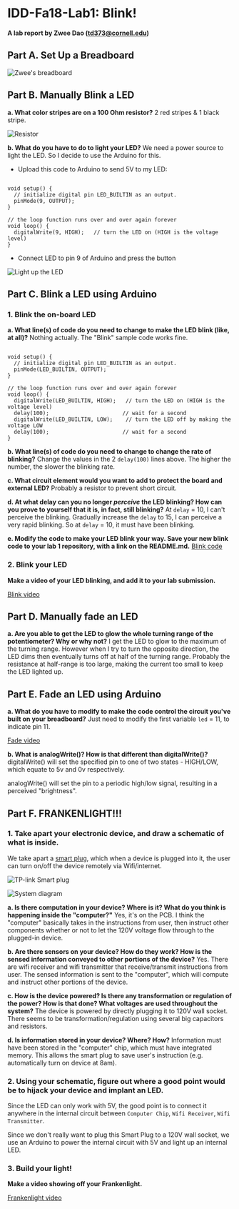 # IDD-Fa18-Lab1: Blink!

**A lab report by Zwee Dao (td373@cornell.edu)**

## Part A. Set Up a Breadboard

![Zwee's breadboard](/board_1.JPG)

## Part B. Manually Blink a LED

**a. What color stripes are on a 100 Ohm resistor?**
2 red stripes & 1 black stripe.

![Resistor](/resistor.jpg)

**b. What do you have to do to light your LED?**
We need a power source to light the LED. So I decide to use the Arduino for this. 

- Upload this code to Arduino to send 5V to my LED:

<pre><code>
void setup() {
  // initialize digital pin LED_BUILTIN as an output.
  pinMode(9, OUTPUT);
}

// the loop function runs over and over again forever
void loop() {
  digitalWrite(9, HIGH);   // turn the LED on (HIGH is the voltage level)
}
</code></pre>

- Connect LED to pin 9 of Arduino and press the button

![Light up the LED](/board_2.jpg)


## Part C. Blink a LED using Arduino

### 1. Blink the on-board LED

**a. What line(s) of code do you need to change to make the LED blink (like, at all)?**
Nothing actually. The "Blink" sample code works fine.

<pre><code>
void setup() {
  // initialize digital pin LED_BUILTIN as an output.
  pinMode(LED_BUILTIN, OUTPUT);
}

// the loop function runs over and over again forever
void loop() {
  digitalWrite(LED_BUILTIN, HIGH);   // turn the LED on (HIGH is the voltage level)
  delay(100);                       // wait for a second
  digitalWrite(LED_BUILTIN, LOW);    // turn the LED off by making the voltage LOW
  delay(100);                       // wait for a second
}
</code></pre>

**b. What line(s) of code do you need to change to change the rate of blinking?**
Change the values in the 2 `delay(100)` lines above. The higher the number, the slower the blinking rate.

**c. What circuit element would you want to add to protect the board and external LED?**
Probably a resistor to prevent short circuit.
 
**d. At what delay can you no longer *perceive* the LED blinking? How can you prove to yourself that it is, in fact, still blinking?**
At `delay` = 10, I can't perceive the blinking. Gradually increase the `delay` to 15, I can perceive a very rapid blinking. So at `delay` = 10, it must have been blinking.

**e. Modify the code to make your LED blink your way. Save your new blink code to your lab 1 repository, with a link on the README.md.**
[Blink code](/Blink_copy.ino)

### 2. Blink your LED

**Make a video of your LED blinking, and add it to your lab submission.**

[Blink video](/blink.mov)

## Part D. Manually fade an LED

**a. Are you able to get the LED to glow the whole turning range of the potentiometer? Why or why not?**
I get the LED to glow to the maximum of the turning range. However when I try to turn the opposite direction, the LED dims then eventually turns off at half of the turning range. Probably the resistance at half-range is too large, making the current too small to keep the LED lighted up.

## Part E. Fade an LED using Arduino

**a. What do you have to modify to make the code control the circuit you've built on your breadboard?**
Just need to modify the first variable `led` = 11, to indicate pin 11.

[Fade video](/fade.mov)

**b. What is analogWrite()? How is that different than digitalWrite()?**
digitalWrite() will set the specified pin to one of two states - HIGH/LOW, which equate to 5v and 0v respectively.

analogWrite() will set the pin to a periodic high/low signal, resulting in a perceived "brightness".

## Part F. FRANKENLIGHT!!!

### 1. Take apart your electronic device, and draw a schematic of what is inside. 
We take apart a [smart plug](https://www.amazon.com/TP-Link-HS110-Monitoring-Required-Assistant/dp/B0178IC5ZY/), which when a device is plugged into it, the user can turn on/off the device remotely via Wifi/internet.

![TP-link Smart plug](/smart_plug.jpg)

![System diagram](/system_diagram1.JPG)

**a. Is there computation in your device? Where is it? What do you think is happening inside the "computer?"**
Yes, it's on the PCB. I think the "computer" basically takes in the instructions from user, then instruct  other components whether or not to let the 120V voltage flow through to the plugged-in device.

**b. Are there sensors on your device? How do they work? How is the sensed information conveyed to other portions of the device?**
Yes. There are wifi receiver and wifi transmitter that receive/transmit instructions from user. The sensed information is sent to the "computer", which will compute and instruct other portions of the device.

**c. How is the device powered? Is there any transformation or regulation of the power? How is that done? What voltages are used throughout the system?**
The device is powered by directly plugging it to 120V wall socket. There seems to be transformation/regulation using several big capacitors and resistors.

**d. Is information stored in your device? Where? How?**
Information must have been stored in the "computer" chip, which must have integrated memory. This allows the smart plug to save user's instruction (e.g. automatically turn on device at 8am).

### 2. Using your schematic, figure out where a good point would be to hijack your device and implant an LED.

Since the LED can only work with 5V, the good point is to connect it anywhere in the internal circuit between `Computer Chip`, `Wifi Receiver`, `Wifi Transmitter`.

Since we don't really want to plug this Smart Plug to a 120V wall socket, we use an Arduino to power the internal circuit with 5V and light up an internal LED.

### 3. Build your light!

**Make a video showing off your Frankenlight.**

[Frankenlight video](/franken.MOV)

